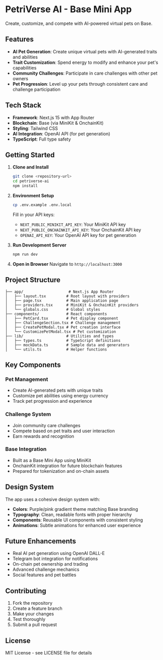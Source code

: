 # PetriVerse AI - Base Mini App

Create, customize, and compete with AI-powered virtual pets on Base.

## Features

- **AI Pet Generation**: Create unique virtual pets with AI-generated traits and abilities
- **Trait Customization**: Spend energy to modify and enhance your pet's capabilities
- **Community Challenges**: Participate in care challenges with other pet owners
- **Pet Progression**: Level up your pets through consistent care and challenge participation

## Tech Stack

- **Framework**: Next.js 15 with App Router
- **Blockchain**: Base (via MiniKit & OnchainKit)
- **Styling**: Tailwind CSS
- **AI Integration**: OpenAI API (for pet generation)
- **TypeScript**: Full type safety

## Getting Started

1. **Clone and Install**
   ```bash
   git clone <repository-url>
   cd petriverse-ai
   npm install
   ```

2. **Environment Setup**
   ```bash
   cp .env.example .env.local
   ```
   
   Fill in your API keys:
   - `NEXT_PUBLIC_MINIKIT_API_KEY`: Your MiniKit API key
   - `NEXT_PUBLIC_ONCHAINKIT_API_KEY`: Your OnchainKit API key  
   - `OPENAI_API_KEY`: Your OpenAI API key for pet generation

3. **Run Development Server**
   ```bash
   npm run dev
   ```

4. **Open in Browser**
   Navigate to `http://localhost:3000`

## Project Structure

```
├── app/                    # Next.js App Router
│   ├── layout.tsx         # Root layout with providers
│   ├── page.tsx           # Main application page
│   ├── providers.tsx      # MiniKit & OnchainKit providers
│   └── globals.css        # Global styles
├── components/            # React components
│   ├── PetCard.tsx        # Pet display component
│   ├── ChallengeSection.tsx # Challenge management
│   ├── CreatePetModal.tsx # Pet creation interface
│   └── CustomizePetModal.tsx # Pet customization
├── lib/                   # Utilities and types
│   ├── types.ts           # TypeScript definitions
│   ├── mockData.ts        # Sample data and generators
│   └── utils.ts           # Helper functions
```

## Key Components

### Pet Management
- Create AI-generated pets with unique traits
- Customize pet abilities using energy currency
- Track pet progression and experience

### Challenge System
- Join community care challenges
- Compete based on pet traits and user interaction
- Earn rewards and recognition

### Base Integration
- Built as a Base Mini App using MiniKit
- OnchainKit integration for future blockchain features
- Prepared for tokenization and on-chain assets

## Design System

The app uses a cohesive design system with:
- **Colors**: Purple/pink gradient theme matching Base branding
- **Typography**: Clean, readable fonts with proper hierarchy
- **Components**: Reusable UI components with consistent styling
- **Animations**: Subtle animations for enhanced user experience

## Future Enhancements

- Real AI pet generation using OpenAI DALL-E
- Telegram bot integration for notifications
- On-chain pet ownership and trading
- Advanced challenge mechanics
- Social features and pet battles

## Contributing

1. Fork the repository
2. Create a feature branch
3. Make your changes
4. Test thoroughly
5. Submit a pull request

## License

MIT License - see LICENSE file for details
